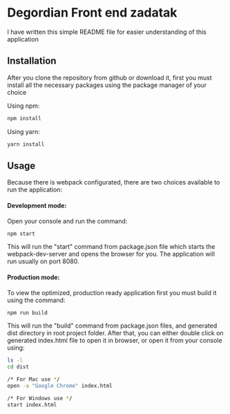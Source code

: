 # Degordian Front end zadatak

I have written this simple README file for easier understanding of this application

## Installation
After you clone the repository from github or download it, first you must install all the necessary packages using the package manager of your choice

Using npm:

```bash
npm install
```
Using yarn:
```bash
yarn install
```

## Usage
Because there is webpack configurated, there are two choices available to run the application:

#### Development mode:

Open your console and run the command:

```bash
npm start
```

This will run the "start" command from package.json file which starts the webpack-dev-server and opens the browser for you. The application will run usually on port 8080.

#### Production mode:

To view the optimized, production ready application first you must build it using the command:

```bash
npm run build
```

This will run the "build" command from package.json files, and generated dist directory in root project folder. After that, you can either double click on generated index.html file to open it in browser, or open it from your console using:

```bash
ls -l
cd dist

/* For Mac use */
open -a "Google Chrome" index.html

/* For Windows use */
start index.html
```
